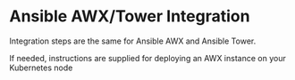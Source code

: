 # Ansible AWX/Tower Integration

Integration steps are the same for Ansible AWX and Ansible Tower.

If needed, instructions are supplied for deploying an AWX instance on your Kubernetes node

